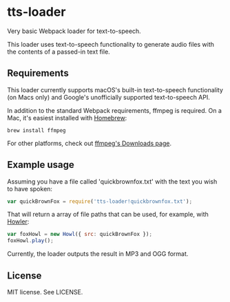 # tts-loader

Very basic Webpack loader for text-to-speech.

This loader uses text-to-speech functionality to generate audio files with the contents of a passed-in text file.

## Requirements

This loader currently supports macOS's built-in text-to-speech functionality (on Macs only) and Google's unofficially
supported text-to-speech API.

In addition to the standard Webpack requirements, ffmpeg is required. On a Mac, it's easiest installed with
[Homebrew](https://brew.sh):

`brew install ffmpeg`

For other platforms, check out [ffmpeg's Downloads page](https://ffmpeg.org/download.html).

## Example usage

Assuming you have a file called 'quickbrownfox.txt' with the text you wish to have spoken:

```javascript
var quickBrownFox = require('tts-loader!quickbrownfox.txt');
```

That will return a array of file paths that can be used, for example, with [Howler](https://howlerjs.com):

```javascript
var foxHowl = new Howl({ src: quickBrownFox });
foxHowl.play();
```

Currently, the loader outputs the result in MP3 and OGG format.

## License

MIT license. See LICENSE.
